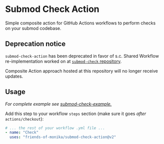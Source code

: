 # Submod Check Action

Simple composite action for GitHub Actions workflows to perform checks on
your submod codebase.

## Deprecation notice

`submod-check-action` has been deprecated in favor of s.c. Shared Workflow
re-implementation worked on at [`submod-check` repository](https://github.com/Friends-of-Monika/submod-check).

Composite Action approach hosted at this repository will no longer receive updates.

## Usage

*For complete example see [submod-check-example.](https://github.com/friends-of-monika/submod-check-example)*

Add this step to your workflow `steps` section (make sure it goes
*after* `actions/checkout`):

```yaml
# ... the rest of your workflow .yml file ...
- name: "Check"
  uses: "friends-of-monika/submod-check-action@v2"
```